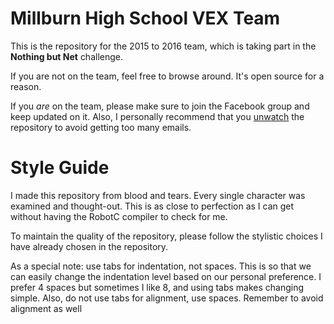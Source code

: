Millburn High School VEX Team
=============================
This is the repository for the 2015 to 2016 team, which is taking part in the **Nothing but Net** challenge.

If you are not on the team, feel free to browse around. It's open source for a reason.

If you _are_ on the team, please make sure to join the Facebook group and keep updated on it.
Also, I personally recommend that you [unwatch](https://help.github.com/articles/unwatching-repositories/) the repository to avoid getting too many emails.

# Style Guide
I made this repository from blood and tears. Every single character was examined and thought-out. This is as close to perfection as I can get without having the RobotC compiler to check for me.

To maintain the quality of the repository, please follow the stylistic choices I have already chosen in the repository.

As a special note: use tabs for indentation, not spaces. This is so that we can easily change the indentation level based on our personal preference. I prefer 4 spaces but sometimes I like 8, and using tabs makes changing simple. Also, do not use tabs for alignment, use spaces. Remember to avoid alignment as well
